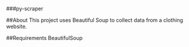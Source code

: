 ###py-scraper

##About
This project uses Beautiful Soup to collect data from a clothing website.


##Requirements
BeautifulSoup
